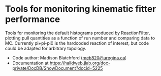# Tools for monitoring kinematic fitter performance
Tools for monitoring the default histograms produced by ReactionFilter, plotting pull quantities as a function of run number and comparing data to MC. Currently pi+pi-pi0 is the hardcoded reaction of interest, but code could be adapted for arbitrary topology.

* Code author: Madison Blatchford (meb820@uregina.ca)
* Documentation at https://halldweb.jlab.org/doc-private/DocDB/ShowDocument?docid=5225